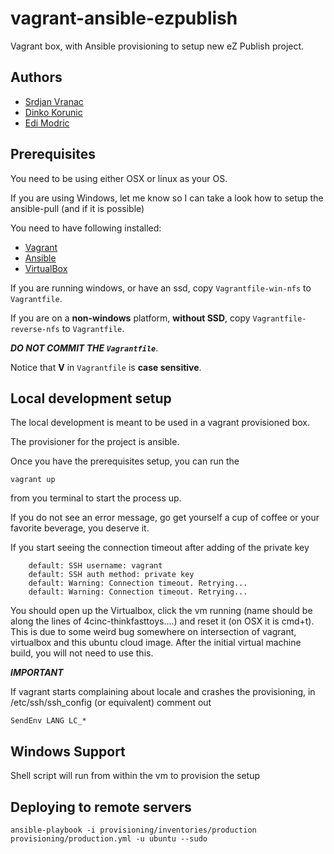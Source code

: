 vagrant-ansible-ezpublish
=========================

Vagrant box, with Ansible provisioning to setup new eZ Publish project.

## Authors

- [Srdjan Vranac]
- [Dinko Korunic]
- [Edi Modric]

## Prerequisites

You need to be using either OSX or linux as your OS.

If you are using Windows, let me know so I can take a look how to setup the ansible-pull (and if it is possible)

You need to have following installed:
- [Vagrant]
- [Ansible]
- [VirtualBox]

If you are running windows, or have an ssd, copy `Vagrantfile-win-nfs` to `Vagrantfile`.

If you are on a **non-windows** platform, **without SSD**, copy `Vagrantfile-reverse-nfs` to `Vagrantfile`.

***DO NOT COMMIT THE `Vagrantfile`***.

Notice that **V** in `Vagrantfile` is **case sensitive**.

## Local development setup

The local development is meant to be used in a vagrant provisioned box.

The provisioner for the project is ansible.

Once you have the prerequisites setup, you can run the
```
vagrant up
```

from you terminal to start the process up.

If you do not see an error message, go get yourself a cup of coffee or your favorite beverage,
you deserve it.

If you start seeing the connection timeout after adding of the private key
```
    default: SSH username: vagrant
    default: SSH auth method: private key
    default: Warning: Connection timeout. Retrying...
    default: Warning: Connection timeout. Retrying...
```
You should open up the Virtualbox, click the vm running (name should be along the lines of 4cinc-thinkfasttoys....)
and reset it (on OSX it is cmd+t). This is due to some weird bug somewhere on intersection of vagrant, virtualbox and
this ubuntu cloud image.
After the initial virtual machine build, you will not need to use this.

***IMPORTANT***

If vagrant starts complaining about locale and crashes the provisioning, in
/etc/ssh/ssh_config (or equivalent) comment out
```
SendEnv LANG LC_*
```

## Windows Support

Shell script will run from within the vm to provision the setup

## Deploying to remote servers

```
ansible-playbook -i provisioning/inventories/production provisioning/production.yml -u ubuntu --sudo
```

[Vagrant]: http://www.vagrantup.com/downloads.html
[Ansible]: http://docs.ansible.com/intro_installation.html
[VirtualBox]: https://www.virtualbox.org/wiki/Downloads
[Srdjan Vranac]: https://github.com/vranac
[Dinko Korunic]: https://github.com/dkorunic
[Edi Modric]: https://github.com/emodric
